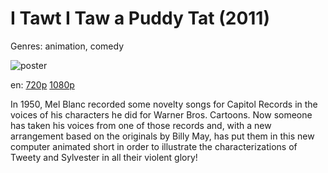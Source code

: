 # I Tawt I Taw a Puddy Tat (2011)

Genres: animation, comedy

![poster](http://image.tmdb.org/t/p/w500/6NCBVsjZ1Nam7vXD8EEuUKzCMet.jpg)

en:
  [720p](magnet:?xt=urn:btih:B6DE68C6727811C4126DE3170346F30B3CE869D3&tr=udp://glotorrents.pw:6969/announce&tr=udp://tracker.opentrackr.org:1337/announce&tr=udp://torrent.gresille.org:80/announce&tr=udp://tracker.openbittorrent.com:80&tr=udp://tracker.coppersurfer.tk:6969&tr=udp://tracker.leechers-paradise.org:6969&tr=udp://p4p.arenabg.ch:1337&tr=udp://tracker.internetwarriors.net:1337)
  [1080p](magnet:?xt=urn:btih:825B92604B0A3BDF864014D421D4ADBAB02D4F6E&tr=udp://glotorrents.pw:6969/announce&tr=udp://tracker.opentrackr.org:1337/announce&tr=udp://torrent.gresille.org:80/announce&tr=udp://tracker.openbittorrent.com:80&tr=udp://tracker.coppersurfer.tk:6969&tr=udp://tracker.leechers-paradise.org:6969&tr=udp://p4p.arenabg.ch:1337&tr=udp://tracker.internetwarriors.net:1337)
  


In 1950, Mel Blanc recorded some novelty songs for Capitol Records in the voices of his characters he did for Warner Bros. Cartoons. Now someone has taken his voices from one of those records and, with a new arrangement based on the originals by Billy May, has put them in this new computer animated short in order to illustrate the characterizations of Tweety and Sylvester in all their violent glory!